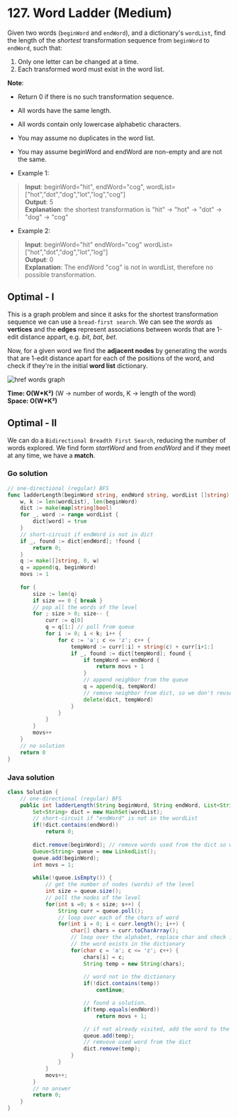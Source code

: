 # 127. Word Ladder (Medium)

Given two words (`beginWord` and `endWord`), and a dictionary's `wordList`, find the length of the
*shortest* transformation sequence from `beginWord` to `endWord`, such that:

1. Only one letter can be changed at a time.
2. Each transformed word must exist in the word list.

**Note**:

- Return 0 if there is no such transformation sequence.
- All words have the same length.
- All words contain only lowercase alphabetic characters.
- You may assume no duplicates in the word list.
- You may assume beginWord and endWord are non-empty and are not the same.

- Example 1:
> **Input**: beginWord="hit", endWord="cog", wordList=["hot","dot","dog","lot","log","cog"] <br>
> **Output**: 5 <br>
> **Explanation**: the shortest transformation is "hit" -> "hot" -> "dot" -> "dog" -> "cog"
- Example 2:
> **Input**: beginWord="hit" endWord="cog" wordList=["hot","dot","dog","lot","log"] <br>
> **Output**: 0 <br>
> **Explanation**: The endWord "cog" is not in wordList, therefore no possible transformation.

## Optimal - I
This is a graph problem and since it asks for the shortest transformation sequence we can use a
`bread-first search`. We can see the *words* as **vertices** and the **edges** represent
associations between words that are 1-edit distance appart, e.g. *bit*, *bat*, *bet*.

Now, for a given word we find the **adjacent nodes** by generating the words that are 1-edit
distance apart for each of the positions of the word, and check if they're in the initial
**word list** dictionary.

![href words graph](https://leetcode.com/problems/word-ladder/Figures/127/Word_Ladder_1.png)

**Time: O(W\*K²)** (W -> number of words, K -> length of the word) <br> **Space: O(W\*K²)**

## Optimal - II
We can do a `Bidirectional Breadth First Search`, reducing the number of words explored. We find
form *startWord* and from *endWord* and if they meet at any time, we have a **match**.

### Go solution
```go
// one-directional (regular) BFS
func ladderLength(beginWord string, endWord string, wordList []string) int {
    w, k := len(wordList), len(beginWord)
    dict := make(map[string]bool)
    for _, word := range wordList {
        dict[word] = true
    }
    // short-circuit if endWord is not in dict
    if _, found := dict[endWord]; !found {
        return 0;
    }
    q := make([]string, 0, w)
    q = append(q, beginWord)
    movs := 1
    
    for {
        size := len(q)
        if size == 0 { break }
        // pop all the words of the level
        for ; size > 0; size-- {
            curr := q[0]
            q = q[1:] // poll from queue
            for i := 0; i < k; i++ {
                for c := 'a'; c <= 'z'; c++ {
                    tempWord := curr[:i] + string(c) + curr[i+1:]
                    if _, found := dict[tempWord]; found {
                        if tempWord == endWord {
                            return movs + 1
                        }
                        // append neighbor from the queue
                        q = append(q, tempWord)
                        // remove neighbor from dict, so we don't reuse it
                        delete(dict, tempWord)
                    }
                }
            }
        }
        movs++
    }
    // no solution
    return 0
}
```
### Java solution
```java
class Solution {
    // one-directional (regular) BFS
    public int ladderLength(String beginWord, String endWord, List<String> wordList) {
        Set<String> dict = new HashSet(wordList);
        // short-circuit if "endWord" is not in the wordList
        if(!dict.contains(endWord))
            return 0;
        
        dict.remove(beginWord); // remove words used from the dict so we don't reuse them
        Queue<String> queue = new LinkedList();
        queue.add(beginWord);
        int movs = 1;
        
        while(!queue.isEmpty()) {
            // get the number of nodes (words) of the level
            int size = queue.size();
            // poll the nodes of the level
            for(int s =0; s < size; s++) {
                String curr = queue.poll();
                // loop over each of the chars of word
                for(int i = 0; i < curr.length(); i++) {
                    char[] chars = curr.toCharArray();
                    // loop over the alphabet, replace char and check if
                    // the word exists in the dictionary
                    for(char c = 'a'; c <= 'z'; c++) {
                        chars[i] = c;
                        String temp = new String(chars);
                        
                        // word not in the dictionary
                        if(!dict.contains(temp))
                            continue;

                        // found a solution.
                        if(temp.equals(endWord))
                            return movs + 1;

                        // if not already visited, add the word to the queue
                        queue.add(temp);
                        // remvove used word from the dict
                        dict.remove(temp);
                    }
                }
            }
            movs++;
        }
        // no answer
        return 0;
    }
}
```